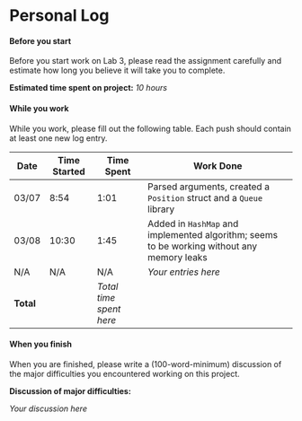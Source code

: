 # Personal Log

#### Before you start
Before you start work on Lab 3, please read the assignment carefully and estimate how long you believe it will take you to complete.

**Estimated time spent on project:** *10 hours*

#### While you work
While you work, please fill out the following table. Each push should contain at least one new log entry.

| Date  | Time Started | Time Spent | Work Done |
|-------|--------------|------------|-----------|
| 03/07 | 8:54         | 1:01       | Parsed arguments, created a `Position` struct and a `Queue` library |
| 03/08 | 10:30        | 1:45       | Added in `HashMap` and implemented algorithm; seems to be working without any memory leaks |
| N/A   | N/A          | N/A        | *Your entries here* |
|**Total**||*Total time spent here*||


#### When you finish

When you are finished, please write a (100-word-minimum) discussion of the major difficulties you encountered working on this project.

**Discussion of major difficulties:**

*Your discussion here*